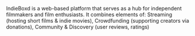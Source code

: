 IndieBoxd is a web-based platform that serves as a hub for independent filmmakers and film enthusiasts. It combines elements of: Streaming (hosting short films & indie movies), Crowdfunding (supporting creators via donations), Community & Discovery (user reviews, ratings) 
